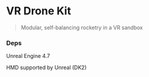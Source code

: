 # VR Drone Kit
> Modular, self-balancing rocketry in a VR sandbox

### Deps

Unreal Engine 4.7

HMD supported by Unreal (DK2)
